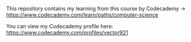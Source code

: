 This repository contains my learning from this course by Codecademy -> https://www.codecademy.com/learn/paths/computer-science

You can view my Codecademy profile here:
https://www.codecademy.com/profiles/vector921
